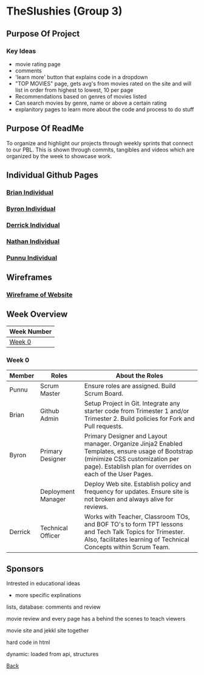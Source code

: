 # TheSlushies (Group 3)

## Purpose Of Project

### Key Ideas

- movie rating page
- comments
- 'learn more' button that explains code in a dropdown
- "TOP MOVIES" page, gets avg's from movies rated on the site and will list in order from highest to lowest, 10 per page
- Recommendations based on genres of movies listed
- Can search movies by genre, name or above a certain rating
- explanitory pages to learn more about the code and process to do stuff

## Purpose Of ReadMe
To organize and highlight our projects through weekly sprints that connect to our PBL. This is shown through commits, tangibles and videos which are organized by the week to showcase work.

## Individual Github Pages
### [Brian Individual](https://github.com/BrianZhang2016/Brian-Individual)
### [Byron Individual](https://github.com/byronlu06/tempname2)
### [Derrick Individual](https://github.com/Pitsco/derrick_individual)
### [Nathan Individual](https://github.com/ProRichyMan/NathanIndividual)
### [Punnu Individual](https://github.com/PunarvasuS/DataStructures)

## Wireframes
### [Wireframe of Website](https://github.com/PunarvasuS/TheSlushies/wiki/Wireframes)

## Week Overview

| Week Number | 
| ------------- |
| [Week 0](#Week-0) | 





### Week 0

| Member | Roles   | About the Roles | 
| ------ | ------------- | -------------------------------------------------------------|
| Punnu | Scrum Master | Ensure roles are assigned. Build Scrum Board. |
| Brian | Github Admin | Setup Project in Git. Integrate any starter code from Trimester 1 and/or Trimester 2. Build policies for Fork and Pull requests. |
| Byron | Primary Designer | Primary Designer and Layout manager. Organize Jinja2 Enabled Templates, ensure usage of Bootstrap (minimize CSS customization per page). Establish plan for overrides on each of the User Pages. |
|  | Deployment  Manager | Deploy Web site. Establish policy and frequency for updates. Ensure site is not broken and always alive for reviews. |
| Derrick | Technical Officer | Works with Teacher, Classroom TOs, and BOF TO's to form TPT lessons and Tech Talk Topics for Trimester. Also, facilitates learning of Technical Concepts within Scrum Team.|

## Sponsors
Intrested in educational ideas
* more specific explinations

lists, database: comments and review

movie review and every page has a behind the scenes to teach viewers

movie site and jekkl site together

hard code in html

dynamic: loaded from api, structures 

[Back](#Week-Overview) 
